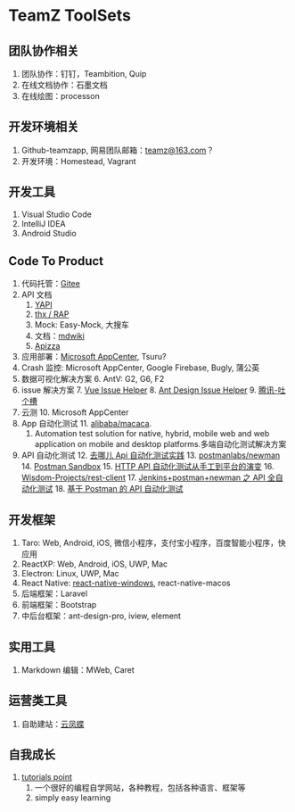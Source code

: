 # TeamZ ToolSets

## 团队协作相关

1. 团队协作：钉钉，Teambition, Quip
2. 在线文档协作：石墨文档
3. 在线绘图：processon

## 开发环境相关

1. Github-teamzapp, 网易团队邮箱：teamz@163.com？
2. 开发环境：Homestead, Vagrant

## 开发工具

1. Visual Studio Code
2. IntelliJ IDEA
3. Android Studio

## Code To Product

1. 代码托管：[Gitee](https://gitee.com)
2. API 文档
   1. [YAPI](http://yapi.demo.qunar.com/)
   2. [thx / RAP](https://github.com/thx/RAP)
   3. Mock: Easy-Mock, 大搜车
   4. 文档：[mdwiki](https://www.mdwiki.info)
   5. [Apizza](https://apizza.net/)
3. 应用部署：[Microsoft AppCenter](https://appcenter.ms/), Tsuru?
4. Crash 监控: Microsoft AppCenter, Google Firebase, Bugly, 蒲公英
5. 数据可视化解决方案
   6. AntV: G2, G6, F2
6. issue 解决方案
   7. [Vue Issue Helper](https://zhuanlan.zhihu.com/p/32709149?refer=official-site)
   8. [Ant Design Issue Helper](https://new-issue.ant.design/)
   9. [腾讯-吐个槽](https://tucao.qq.com/)
7. 云测
   10. Microsoft AppCenter
8. App 自动化测试
   11. [alibaba/macaca](https://github.com/alibaba/macaca).
   1. Automation test solution for native, hybrid, mobile web and web application on mobile and desktop platforms.多端自动化测试解决方案
9. API 自动化测试
   12. [去哪儿 Api 自动化测试实践](https://juejin.im/post/5a388892f265da430e4f4681)
   13. [postmanlabs/newman](https://github.com/postmanlabs/newman)
   14. [Postman Sandbox](https://www.getpostman.com/docs/v6/postman/scripts/postman_sandbox)
   15. [HTTP API 自动化测试从手工到平台的演变](http://www.infoq.com/cn/articles/http-api-automated-test-from-manual-to-platform)
   16. [Wisdom-Projects/rest-client](https://github.com/Wisdom-Projects/rest-client)
   17. [Jenkins+postman+newman 之 API 全自动化测试](https://juejin.im/entry/578ecaa879bc44005fff39af)
   18. [基于 Postman 的 API 自动化测试](https://segmentfault.com/a/1190000005055899)

## 开发框架

1.  Taro: Web, Android, iOS, 微信小程序，支付宝小程序，百度智能小程序，快应用
2.  ReactXP: Web, Android, iOS, UWP, Mac
3.  Electron: Linux, UWP, Mac
4.  React Native: [react-native-windows](https://github.com/Microsoft/react-native-windows), react-native-macos
5.  后端框架：Laravel
6.  前端框架：Bootstrap
7.  中后台框架：ant-design-pro, iview, element

## 实用工具

1. Markdown 编辑：MWeb, Caret

## 运营类工具

1.  自助建站：[云凤蝶](https://www.yunfengdie.com/)

## 自我成长

1. [tutorials point](https://www.tutorialspoint.com)
   1. 一个很好的编程自学网站，各种教程，包括各种语言、框架等
   2. simply easy learning

